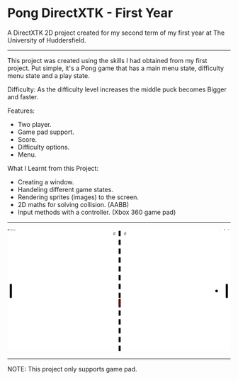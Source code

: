 # Pong DirectXTK - First Year

A DirectXTK 2D project created for my second term of my first year at The University of Huddersfield.

----------------------------------------------------------------------------------

This project was created using the skills I had obtained from my first project. Put simple, it's a Pong game that has a main menu state, difficulty menu state and a play state.

Difficulty: As the difficulty level increases the middle puck becomes Bigger and faster.

Features:

- Two player.
- Game pad support.
- Score.
- Difficulty options.
- Menu.

What I Learnt from this Project:

- Creating a window.
- Handeling different game states.
- Rendering sprites (images) to the screen.
- 2D maths for solving collision. (AABB)
- Input methods with a controller. (Xbox 360 game pad)

----------------------------------------------------------------------------------

![logo](Images/Pong_Game.png)

----------------------------------------------------------------------------------

NOTE: This project only supports game pad.
